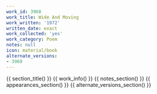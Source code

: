 ```yaml
---
work_id: 3968
work_title: Wide And Moving
work_written: '1972'
written_date: exact
work_collected: 'yes'
work_category: Poem
notes: null
icon: material/book
alternate_versions:
- 3969
---
```


{{ section_title() }}
{{ work_info() }}
{{ notes_section() }}
{{ appearances_section() }}
{{ alternate_versions_section() }}